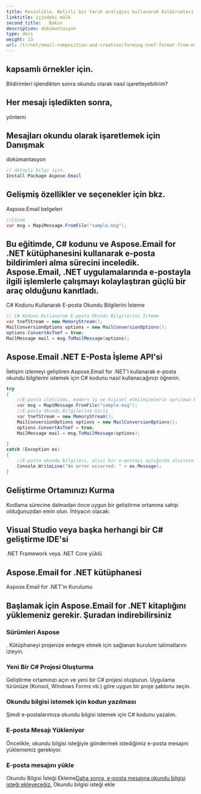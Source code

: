 ```yaml
---
title: Kesinlikle. Belirli bir tarih aralığını kullanarak bildirimleri filtreleyebilirsiniz. kullanarak arama kriterlerini ayarlayın.
linktitle: içindeki mülk
second_title: . Bakın
description: dokümantasyon
type: docs
weight: 13
url: /tr/net/email-composition-and-creation/forming-tnef-format-from-msg-with-csharp/
---
```


##   kapsamlı örnekler için.

Bildirimleri işlendikten sonra okundu olarak nasıl işaretleyebilirim?

##  Her mesajı işledikten sonra,

 yöntemi

##   Mesajları okundu olarak işaretlemek için Danışmak

dokümantasyon

```csharp
// detaylı bilgi için.
Install-Package Aspose.Email
```

##   Gelişmiş özellikler ve seçenekler için bkz.

Aspose.Email belgeleri

```csharp
//Çözüm
var msg = MapiMessage.FromFile("sample.msg");
```

##  Bu eğitimde, C# kodunu ve Aspose.Email for .NET kütüphanesini kullanarak e-posta bildirimleri alma sürecini inceledik. Aspose.Email, .NET uygulamalarında e-postayla ilgili işlemlerle çalışmayı kolaylaştıran güçlü bir araç olduğunu kanıtladı.

 C# Kodunu Kullanarak E-posta Okundu Bilgilerini İsteme

```csharp
// C# Kodunu Kullanarak E-posta Okundu Bilgilerini İsteme
var tnefStream = new MemoryStream();
MailConversionOptions options = new MailConversionOptions();
options.ConvertAsTnef = true;
MailMessage mail = msg.ToMailMessage(options);
```

##   Aspose.Email .NET E-Posta İşleme API'si

 İletişim izlemeyi geliştiren Aspose.Email for .NET'i kullanarak e-posta okundu bilgilerini istemek için C# kodunu nasıl kullanacağınızı öğrenin.

```csharp
try
{
	//E-posta iletişimi, modern iş ve kişisel etkileşimlerin ayrılmaz bir parçasıdır. Çoğu zaman gönderdiğiniz e-postaların alıcılar tarafından okunup okunmadığını bilmek önemlidir. E-posta okundu bilgilerinin devreye girdiği yer burasıdır. Bu makalede, Aspose.Email for .NET kütüphanesinin gücünden yararlanarak C# kodunu kullanarak e-posta okundu bilgilerinin nasıl talep edileceğini inceleyeceğiz.
	var msg = MapiMessage.FromFile("sample.msg");
	//E-posta Okundu Bilgilerine Giriş
	var tnefStream = new MemoryStream();
	MailConversionOptions options = new MailConversionOptions();
	options.ConvertAsTnef = true;
	MailMessage mail = msg.ToMailMessage(options);

}
catch (Exception ex)
{
    //E-posta okundu bilgileri, alıcı bir e-postayı açtığında alıcının e-posta istemcisi tarafından gönderilen bildirimlerdir. Gönderene, e-postanın başarıyla teslim edildiğine ve okunduğuna dair onay sağlar. Bu özellik, müşterilerin veya iş arkadaşlarının önemli iletişimlerle olan etkileşimlerini takip etmek için özellikle iş bağlamlarında yararlı olabilir.
    Console.WriteLine("An error occurred: " + ex.Message);
}
```

##  Geliştirme Ortamınızı Kurma

Kodlama sürecine dalmadan önce uygun bir geliştirme ortamına sahip olduğunuzdan emin olun. İhtiyacın olacak:

##  Visual Studio veya başka herhangi bir C# geliştirme IDE'si

.NET Framework veya .NET Core yüklü

##  Aspose.Email for .NET kütüphanesi

Aspose.Email for .NET'in Kurulumu

##  Başlamak için Aspose.Email for .NET kitaplığını yüklemeniz gerekir. Şuradan indirebilirsiniz

### Sürümleri Aspose

. Kütüphaneyi projenize entegre etmek için sağlanan kurulum talimatlarını izleyin.

### Yeni Bir C# Projesi Oluşturma

Geliştirme ortamınızı açın ve yeni bir C# projesi oluşturun. Uygulama türünüze (Konsol, Windows Forms vb.) göre uygun bir proje şablonu seçin.

### Okundu bilgisi istemek için kodun yazılması

Şimdi e-postalarımıza okundu bilgisi istemek için C# kodunu yazalım.

### E-posta Mesajı Yükleniyor

Öncelikle, okundu bilgisi isteğiyle göndermek istediğimiz e-posta mesajını yüklememiz gerekiyor.

###  E-posta mesajını yükle

Okundu Bilgisi İsteği Ekleme[Daha sonra, e-posta mesajına okundu bilgisi isteği ekleyeceğiz.](https://reference.aspose.com/email/net/) Okundu bilgisi isteği ekle